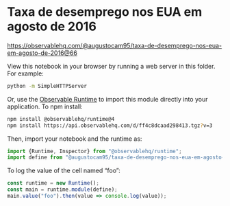 # Taxa de desemprego nos EUA em agosto de 2016

https://observablehq.com/@augustocam95/taxa-de-desemprego-nos-eua-em-agosto-de-2016@66

View this notebook in your browser by running a web server in this folder. For
example:

~~~sh
python -m SimpleHTTPServer
~~~

Or, use the [Observable Runtime](https://github.com/observablehq/runtime) to
import this module directly into your application. To npm install:

~~~sh
npm install @observablehq/runtime@4
npm install https://api.observablehq.com/d/ff4c8dcaad298413.tgz?v=3
~~~

Then, import your notebook and the runtime as:

~~~js
import {Runtime, Inspector} from "@observablehq/runtime";
import define from "@augustocam95/taxa-de-desemprego-nos-eua-em-agosto-de-2016";
~~~

To log the value of the cell named “foo”:

~~~js
const runtime = new Runtime();
const main = runtime.module(define);
main.value("foo").then(value => console.log(value));
~~~
